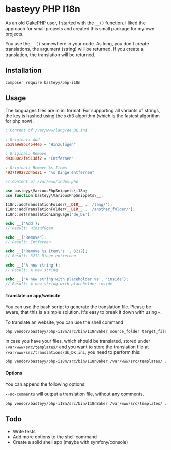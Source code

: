 # basteyy PHP I18n

As an old [CakePHP](https://cakephp.org/) user, I started with the `__()` function. I liked the approach for small projects and created this small package for my own projects.

You use the `__()` somewhere in your code. As long, you don't create translations, the argument (string) will be returned. If you create a translation, the translation will be 
returned.

## Installation

```bash
composer require basteyy/php-i18n
```

## Usage

The languages files are in ini format. For supporting all variants of strings, the key is hashed using the xxh3 algorithm (which is the fastest algorithm for php now).

```ini
; Content of /var/www/lang/de_DE.ini

; Original: Add 
2519a9e8bc4544e5 = "Hinzufügen"

; Original: Remove
d93080c2fe513df2 = "Entfernen"

; Original: Remove %s Items
4937f99272d45d21 = "%s Dinge entfernen"
```

```php
// Content of /var/www/index.php

use basteyy\VariousPhpSnippets\i18n;
use function basteyy\VariousPhpSnippets\__;

I18n::addTranslationFolder(__DIR__ . '/lang/');
I18n::addTranslationFolder(__DIR__ . '/another_folder/');
I18n::setTranslationLanguage('de_DE');

echo __('Add');
// Result: Hinzufügen

echo __("Remove");
// Result: Entfernen

echo __('Remove %s Item\'s ', 3212);
// Result: 3212 Dinge entfernen

echo __('A new string');
// Result: A new string

echo __('A new string with placeholder %s', 'inside');
// Result: A new string with placeholder inside
```


#### Translate an app/website

You can use the bash script to generate the translation file. Please be aware, that this is a simple solution. It's easy to break it down with using `=`.

To translate an website, you can use the shell command

```bash
php vendor/basteyy/php-i18n/src/bin/I18nBaker source_folder target_file options --no-comments
```

In case you have your files, which shpuld be translated, stored under `/var/www/src/templates/` and you want to store the translation file at `/var/www/src/translations/dk_DK.ini`, you need to perform this:

```bash
php vendor/basteyy/php-i18n/src/bin/I18nBaker /var/www/src/templates/ /var/www/src/translations/dk_DK.ini
```

#### Options

You can append the following options:

`--no-comments` will output a translation file, without any comments.


```bash
php vendor/basteyy/php-i18n/src/bin/I18nBaker /var/www/src/templates/ /var/www/src/translations/dk_DK.ini --no-comments
```


## Todo

* Write tests
* Add more options to the shell command
* Create a solid shell app (maybe with symfony/console)